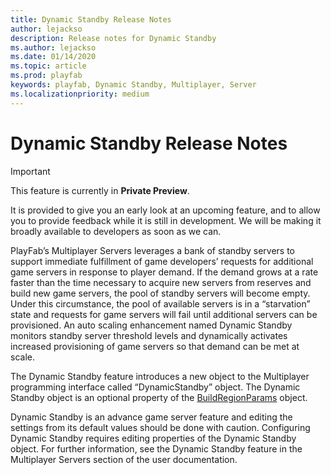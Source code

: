 ```yaml
---
title: Dynamic Standby Release Notes
author: lejackso
description: Release notes for Dynamic Standby
ms.author: lejackso
ms.date: 01/14/2020
ms.topic: article
ms.prod: playfab
keywords: playfab, Dynamic Standby, Multiplayer, Server
ms.localizationpriority: medium
---
```


# Dynamic Standby Release Notes

> [!IMPORTANT]
> This feature is currently in **Private Preview**.  
>
> It is provided to give you an early look at an upcoming feature, and to allow you to provide feedback while it is still in development. We will be making it broadly available to developers as soon as we can.

PlayFab’s Multiplayer Servers leverages a bank of standby servers to support immediate fulfillment of game developers’ requests for additional game servers in response to player demand. If the demand grows at a rate faster than the time necessary to acquire new servers from reserves and build new game servers, the pool of standby servers will become empty. Under this circumstance, the pool of available servers is in a “starvation” state and requests for game servers will fail until additional servers can be provisioned. An auto scaling enhancement named Dynamic Standby monitors standby server threshold levels and dynamically activates increased provisioning of game servers so that demand can be met at scale.

The Dynamic Standby feature introduces a new object to the Multiplayer programming interface called “DynamicStandby” object. The Dynamic Standby object is an optional property of the [BuildRegionParams](https://docs.microsoft.com/rest/api/playfab/multiplayer/multiplayerserver/updatebuildregions?view=playfab-rest#buildregionparams)  object.

Dynamic Standby is an advance game server feature and editing the settings from its default values should be done with caution. Configuring Dynamic Standby requires editing properties of the Dynamic Standby object. For further information, see the Dynamic Standby feature in the Multiplayer Servers section of the user documentation.
